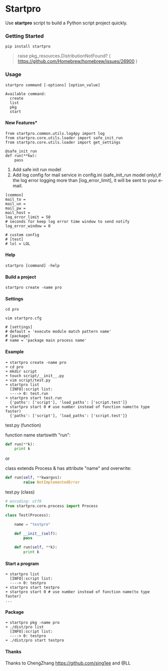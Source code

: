 # Startpro

Use **startpro** script to build a Python script project quickly.

### Getting Started

```shell
pip install startpro
```

> raise pkg_resources.DistributionNotFound? ( https://github.com/Homebrew/homebrew/issues/26900 )

### Usage

```shell
startpro command [-options] [option_value]

Available command:
  create
  list
  pkg
  start
```

#### New Features*

```shell
from startpro.common.utils.log4py import log
from startpro.core.utils.loader import safe_init_run
from startpro.core.utils.loader import get_settings

@safe_init_run
def run(**kw):
	pass

```
1. Add safe init run model
2. Add log config for mail service in config.ini (safe_init_run model only),if the log error logging more than [log_error_limit], it will be sent to your e-mail.
```shell
[common]
mail_to = 
mail_un = 
mail_pw = 
mail_host = 
log_error_limit = 50
# seconds for keep log error time window to send notify
log_error_window = 0

# custom config
# [test]
# lol = LOL
```


#### Help

```shell
startpro [command] -help
```

#### Build a project

```shell
startpro create -name pro
```

#### Settings

```shell
cd pro

vim startpro.cfg

# [settings]
# default = 'execute module match pattern name'
# [package]
# name = 'package main process name'

```

#### Example
```shell
➜ startpro create -name pro
➜ cd pro
➜ mkdir script
➜ touch script/__init__.py
➜ vim script/test.py
➜ startpro list
  [INFO]:script list:
  ----> 0: test.run
➜ startpro start test.run
  {'paths': ['script'], 'load_paths': ['script.test']}
➜ startpro start 0 # use number instead of function name(to type faster)
  {'paths': ['script'], 'load_paths': ['script.test']}

```

test.py (function)

function name startswith "run":

```python
def run(**k):
	print k
```
or

class extends Process & has attribute "name"
and overwrite:
```python
def run(self, **kwargvs):
        raise NotImplementedError
```

test.py (class)

```python
# encoding: utf8
from startpro.core.process import Process

class Test(Process):

	name = "testpro"

	def __init__(self):
		pass

	def run(self, **k):
		print k
```

#### Start a program
```shell
➜ startpro list
  [INFO]:script list:
  ----> 0: testpro
➜ startpro start testpro
➜ startpro start 0 # use number instead of function name(to type faster)
...
```

#### Package
```shell
➜ startpro pkg -name pro
➜ ./dist/pro list
  [INFO]:script list:
  ----> 0: testpro
➜ ./dist/pro start testpro

```

#### Thanks
Thanks to ChengZhang <https://github.com/sing1ee> and @LL




